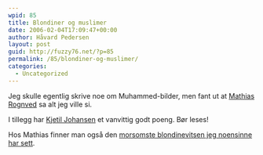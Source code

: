 ```yaml
---
wpid: 85
title: Blondiner og muslimer
date: 2006-02-04T17:09:47+00:00
author: Håvard Pedersen
layout: post
guid: http://fuzzy76.net/?p=85
permalink: /85/blondiner-og-muslimer/
categories:
  - Uncategorized
---
```

Jeg skulle egentlig skrive noe om Muhammed-bilder, men fant ut at <a href="http://www.rongved.com/?p=21" target="_blank" rel="noopener">Mathias Rognved</a> sa alt jeg ville si.

I tillegg har <a href="http://replikk.blogspot.com/2006/02/hellige-kuer.html" target="_blank" rel="noopener">Kjetil Johansen</a> et vanvittig godt poeng. Bør leses!

Hos Mathias finner man også den [morsomste blondinevitsen jeg noensinne har sett](http://www.rongved.com/?p=22).
